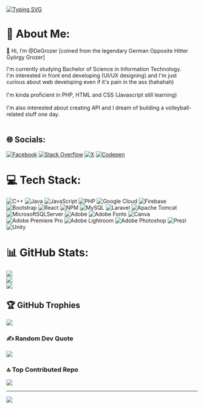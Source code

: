 <a href="https://git.io/typing-svg"><img src="https://readme-typing-svg.herokuapp.com?font=Doto&weight=600&size=70&pause=1000&color=008000&background=000000&center=true&vCenter=true&width=900&height=120&separator=%3C&lines=Hello+World;%3CI+am+Jan+Andrew%3CIT+Student%3CAspiring+programmer" alt="Typing SVG" /></a>

# 💫 About Me:

👋 Hi, I’m @DeGrozer [coined from the legendary German Opposite Hitter György Grozer]

I'm currently studying Bachelor of Science in Information Technology. <br>I'm interested in front end developing (UI/UX designing) and I'm just <br>curious about web developing even if it's pain in the ass (hahahah)<br><br>I'm kinda proficient in PHP, HTML and CSS (Javascript still learning)<br><br>I'm also interested about creating API and I dream of building a volleyball-related stuff one day.<br><br>


## 🌐 Socials:
[![Facebook](https://img.shields.io/badge/Facebook-%231877F2.svg?logo=Facebook&logoColor=white)](https://facebook.com/janandrew.barte) [![Stack Overflow](https://img.shields.io/badge/-Stackoverflow-FE7A16?logo=stack-overflow&logoColor=white)](https://stackoverflow.com/users/DrewRivera) [![X](https://img.shields.io/badge/X-black.svg?logo=X&logoColor=white)](https://x.com/andrewdumps) [![Codepen](https://img.shields.io/badge/Codepen-000000?style=for-the-badge&logo=codepen&logoColor=white)](https://codepen.io/andrewrb001) 

# 💻 Tech Stack:
![C++](https://img.shields.io/badge/c++-%2300599C.svg?style=for-the-badge&logo=c%2B%2B&logoColor=white) ![Java](https://img.shields.io/badge/java-%23ED8B00.svg?style=for-the-badge&logo=openjdk&logoColor=white) ![JavaScript](https://img.shields.io/badge/javascript-%23323330.svg?style=for-the-badge&logo=javascript&logoColor=%23F7DF1E) ![PHP](https://img.shields.io/badge/php-%23777BB4.svg?style=for-the-badge&logo=php&logoColor=white) ![Google Cloud](https://img.shields.io/badge/GoogleCloud-%234285F4.svg?style=for-the-badge&logo=google-cloud&logoColor=white) ![Firebase](https://img.shields.io/badge/firebase-%23039BE5.svg?style=for-the-badge&logo=firebase) ![Bootstrap](https://img.shields.io/badge/bootstrap-%238511FA.svg?style=for-the-badge&logo=bootstrap&logoColor=white) ![React](https://img.shields.io/badge/react-%2320232a.svg?style=for-the-badge&logo=react&logoColor=%2361DAFB) ![NPM](https://img.shields.io/badge/NPM-%23CB3837.svg?style=for-the-badge&logo=npm&logoColor=white) ![MySQL](https://img.shields.io/badge/mysql-4479A1.svg?style=for-the-badge&logo=mysql&logoColor=white) ![Laravel](https://img.shields.io/badge/laravel-%23FF2D20.svg?style=for-the-badge&logo=laravel&logoColor=white) ![Apache Tomcat](https://img.shields.io/badge/apache%20tomcat-%23F8DC75.svg?style=for-the-badge&logo=apache-tomcat&logoColor=black) ![MicrosoftSQLServer](https://img.shields.io/badge/Microsoft%20SQL%20Server-CC2927?style=for-the-badge&logo=microsoft%20sql%20server&logoColor=white) ![Adobe](https://img.shields.io/badge/adobe-%23FF0000.svg?style=for-the-badge&logo=adobe&logoColor=white) ![Adobe Fonts](https://img.shields.io/badge/Adobe%20Fonts-000B1D.svg?style=for-the-badge&logo=Adobe%20Fonts&logoColor=white) ![Canva](https://img.shields.io/badge/Canva-%2300C4CC.svg?style=for-the-badge&logo=Canva&logoColor=white) ![Adobe Premiere Pro](https://img.shields.io/badge/Adobe%20Premiere%20Pro-9999FF.svg?style=for-the-badge&logo=Adobe%20Premiere%20Pro&logoColor=white) ![Adobe Lightroom](https://img.shields.io/badge/Adobe%20Lightroom-31A8FF.svg?style=for-the-badge&logo=Adobe%20Lightroom&logoColor=white) ![Adobe Photoshop](https://img.shields.io/badge/adobe%20photoshop-%2331A8FF.svg?style=for-the-badge&logo=adobe%20photoshop&logoColor=white) ![Prezi](https://img.shields.io/badge/Prezi-%23000000.svg?style=for-the-badge&logo=Prezi&logoColor=white) ![Unity](https://img.shields.io/badge/unity-%23000000.svg?style=for-the-badge&logo=unity&logoColor=white)
# 📊 GitHub Stats:
![](https://github-readme-stats.vercel.app/api?username=DeGrozer&theme=dark&hide_border=false&include_all_commits=true&count_private=true)<br/>
![](https://github-readme-streak-stats.herokuapp.com/?user=DeGrozer&theme=dark&hide_border=false)<br/>
![](https://github-readme-stats.vercel.app/api/top-langs/?username=DeGrozer&theme=dark&hide_border=false&include_all_commits=true&count_private=true&layout=compact)

## 🏆 GitHub Trophies
![](https://github-profile-trophy.vercel.app/?username=DeGrozer&theme=radical&no-frame=false&no-bg=true&margin-w=4)

### ✍️ Random Dev Quote
![](https://quotes-github-readme.vercel.app/api?type=horizontal&theme=radical)

### 🔝 Top Contributed Repo
![](https://github-contributor-stats.vercel.app/api?username=DeGrozer&limit=5&theme=dark&combine_all_yearly_contributions=true)

---
[![](https://visitcount.itsvg.in/api?id=DeGrozer&icon=0&color=0)](https://visitcount.itsvg.in)

<!-- Proudly created with GPRM ( https://gprm.itsvg.in ) -->


